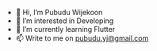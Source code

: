 - 👋 Hi, I’m Pubudu Wijekoon
- 👀 I’m interested in Developing
- 🌱 I’m currently learning Flutter
- 📫 Write to me on pubudu.yj@gmail.com

<!---
pubudu-wijekoon/pubudu-wijekoon is a ✨ special ✨ repository because its `README.md` (this file) appears on your GitHub profile.
You can click the Preview link to take a look at your changes.
--->
